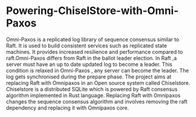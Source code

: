 # Powering-ChiselStore-with-Omni-Paxos
Omni-Paxos is a replicated log library of sequence consensus similar to Raft. It is used to build consistent services such as replicated state machines. It provides increased resilience and performance compared to raft.Omni-Paxos differs from Raft in the ballot leader election. In Raft ,a server must have an up to date updated log to become a leader. This condition is relaxed in Omni-Paxos , any server can become the leader. The log gets synchronised during the prepare phase.
The project aims at replacing Raft with Omnipaxos in an Open source system called Chiselstore. Chiselstore is a distributed SQLite which is powered by Raft consensus algorithm implemented in Rust language. Replacing Raft with 0mnipaxos changes the sequence consensus algorithm and involves removing the raft dependency and replacing it with Omnipaxos core.
